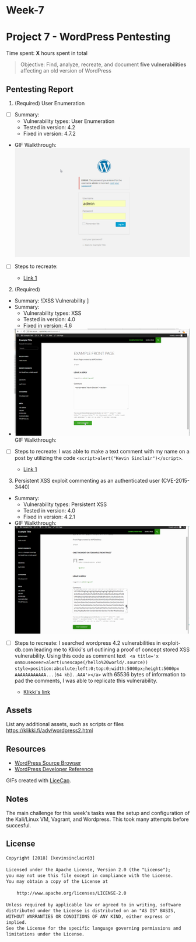 # Week-7
# Project 7 - WordPress Pentesting

Time spent: **X** hours spent in total

> Objective: Find, analyze, recreate, and document **five vulnerabilities** affecting an old version of WordPress

## Pentesting Report

1. (Required) User Enumeration
  - [ ] Summary: 
    - Vulnerability types: User Enumeration
    - Tested in version: 4.2
    - Fixed in version: 4.7.2
  - GIF Walkthrough: ![User Enumeration](https://github.com/kevinsinclair83/Week-7/blob/master/userenumeration.gif)
  - [ ] Steps to recreate: 
  
    - [Link 1](https://core.trac.wordpress.org/browser/tags/version/src/source_file.php)
2. (Required) 
  - Summary: ![XSS Vulnerability ] 
  - Summary: 
    - Vulnerability types: XSS
    - Tested in version: 4.0
    - Fixed in version: 4.6
  - ![XSS](https://github.com/kevinsinclair83/Week-7/blob/master/xssvulnerability.gif)GIF Walkthrough: 
  - [ ] Steps to recreate: I was able to make a text comment with my name on a post by utilizing the code `<script>alert("Kevin Sinclair")</script>`. 
  
    - [Link 1](https://core.trac.wordpress.org/browser/tags/version/src/source_file.php)
 3. Persistent XSS exploit commenting as an authenticated user (CVE-2015-3440)
  - Summary: 
    - Vulnerability types: Persistent XSS
    - Tested in version: 4.0
    - Fixed in version: 4.2.1
  - GIF Walkthrough: ![Persistent XSS](https://github.com/kevinsinclair83/Week-7/blob/master/xss%202.gif)
  - [ ] Steps to recreate: I searched wordpress 4.2 vulnerabilities in exploit-db.com leading me to Klikki's url outlining a proof of concept stored XSS vulnerability. Using this code as comment text ` <a title='x onmouseover=alert(unescape(/hello%20world/.source)) style=position:absolute;left:0;top:0;width:5000px;height:5000px  AAAAAAAAAAAA...[64 kb]..AAA'></a>` with 65536 bytes of information to pad the comments, I was able to replicate this vulnerability.   
  
    - [Klikki's link](https://klikki.fi/adv/wordpress2.html)


## Assets

List any additional assets, such as scripts or files
https://klikki.fi/adv/wordpress2.html
## Resources

- [WordPress Source Browser](https://core.trac.wordpress.org/browser/)
- [WordPress Developer Reference](https://developer.wordpress.org/reference/)

GIFs created with [LiceCap](http://www.cockos.com/licecap/).

## Notes

The main challenge for this week's tasks was the setup and configuration of the Kali/Linux VM, Vagrant, and Wordpress. This took many attempts before succesful.   

## License

    Copyright [2018] [kevinsinclair83]

    Licensed under the Apache License, Version 2.0 (the "License");
    you may not use this file except in compliance with the License.
    You may obtain a copy of the License at

        http://www.apache.org/licenses/LICENSE-2.0

    Unless required by applicable law or agreed to in writing, software
    distributed under the License is distributed on an "AS IS" BASIS,
    WITHOUT WARRANTIES OR CONDITIONS OF ANY KIND, either express or implied.
    See the License for the specific language governing permissions and
    limitations under the License.
